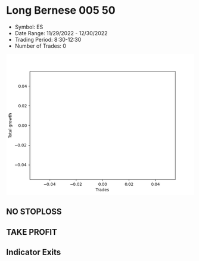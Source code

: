 # Long Bernese 005 50 
- Symbol: ES
- Date Range: 11/29/2022 - 12/30/2022
- Trading Period: 8:30-12:30
- Number of Trades: 0

![Plot](LongBernese00550ES.png)
## NO STOPLOSS














## TAKE PROFIT











## Indicator Exits

